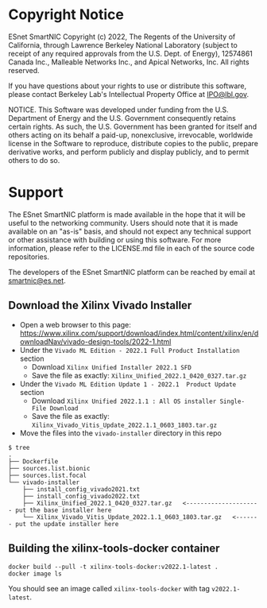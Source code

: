 # Copyright Notice

ESnet SmartNIC Copyright (c) 2022, The Regents of the University of
California, through Lawrence Berkeley National Laboratory (subject to
receipt of any required approvals from the U.S. Dept. of Energy),
12574861 Canada Inc., Malleable Networks Inc., and Apical Networks, Inc.
All rights reserved.

If you have questions about your rights to use or distribute this software,
please contact Berkeley Lab's Intellectual Property Office at
IPO@lbl.gov.

NOTICE.  This Software was developed under funding from the U.S. Department
of Energy and the U.S. Government consequently retains certain rights.  As
such, the U.S. Government has been granted for itself and others acting on
its behalf a paid-up, nonexclusive, irrevocable, worldwide license in the
Software to reproduce, distribute copies to the public, prepare derivative
works, and perform publicly and display publicly, and to permit others to do so.


# Support

The ESnet SmartNIC platform is made available in the hope that it will
be useful to the networking community. Users should note that it is
made available on an "as-is" basis, and should not expect any
technical support or other assistance with building or using this
software. For more information, please refer to the LICENSE.md file in
each of the source code repositories.

The developers of the ESnet SmartNIC platform can be reached by email
at smartnic@es.net.


Download the Xilinx Vivado Installer
------------------------------------

* Open a web browser to this page: https://www.xilinx.com/support/download/index.html/content/xilinx/en/downloadNav/vivado-design-tools/2022-1.html
* Under the `Vivado ML Edition - 2022.1 Full Product Installation` section
  * Download `Xilinx Unified Installer 2022.1 SFD`
  * Save the file as exactly: `Xilinx_Unified_2022.1_0420_0327.tar.gz`
* Under the `Vivado ML Edition Update 1 - 2022.1  Product Update` section
  * Download `Xilinx Unified 2022.1.1 : All OS installer Single-File Download`
  * Save the file as exactly: `Xilinx_Vivado_Vitis_Update_2022.1.1_0603_1803.tar.gz`
* Move the files into the `vivado-installer` directory in this repo

```
$ tree
.
├── Dockerfile
├── sources.list.bionic
├── sources.list.focal
└── vivado-installer
    ├── install_config_vivado2021.txt
    ├── install_config_vivado2022.txt
    ├── Xilinx_Unified_2022.1_0420_0327.tar.gz   <--------------------- put the base installer here
    └── Xilinx_Vivado_Vitis_Update_2022.1.1_0603_1803.tar.gz   <------- put the update installer here
```

Building the xilinx-tools-docker container
------------------------------------------

```
docker build --pull -t xilinx-tools-docker:v2022.1-latest .
docker image ls
```

You should see an image called `xilinx-tools-docker` with tag `v2022.1-latest`.
